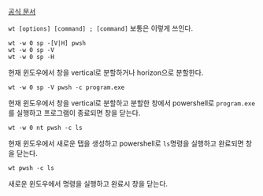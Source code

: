 [공식 문서](https://learn.microsoft.com/en-us/windows/terminal/command-line-arguments?tabs=windows)

`wt [options] [command] ; [command]`
보통은 이렇게 쓰인다.

```
wt -w 0 sp -[V|H] pwsh
wt -w 0 sp -V
wt -w 0 sp -H
```
현재 윈도우에서 창을 vertical로 분할하거나 horizon으로 분할한다.

```
wt -w 0 sp -V pwsh -c program.exe
```
현재 윈도우에서 창을 vertical로 분할하고 분할한 창에서 powershell로 `program.exe`를 실행하고 프로그램이 종료되면 창을 닫는다. 

```
wt -w 0 nt pwsh -c ls
```
현재 윈도우에서 새로운 탭을 생성하고 powershell로 `ls`명령을 실행하고 완료되면 창을 닫는다.

```
wt pwsh -c ls
```
새로운 윈도우에서 명령을 실행하고 완료시 창을 닫는다.
